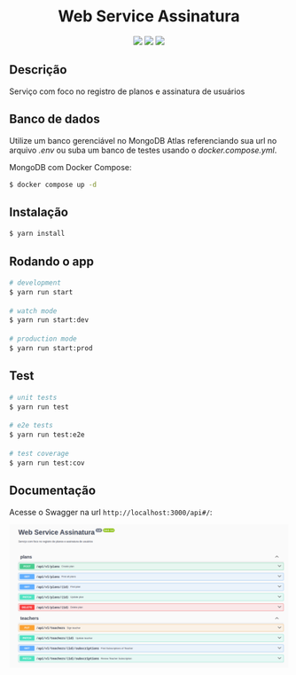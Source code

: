 <h1 align="center">Web Service Assinatura</h1>
<p align="center">
  <img src = https://img.shields.io/badge/NestJS-API-red>
  <img src = https://img.shields.io/badge/Typescript-blue>
  <img src = https://img.shields.io/badge/Microservice-brightgreen>
</p>

## Descrição

Serviço com foco no registro de planos e assinatura de usuários

## Banco de dados

Utilize um banco gerenciável no MongoDB Atlas referenciando sua url no arquivo _.env_ ou suba um banco de testes usando o _docker.compose.yml_.

MongoDB com Docker Compose:

```bash
$ docker compose up -d
```

## Instalação

```bash
$ yarn install
```

## Rodando o app

```bash
# development
$ yarn run start

# watch mode
$ yarn run start:dev

# production mode
$ yarn run start:prod
```

## Test

```bash
# unit tests
$ yarn run test

# e2e tests
$ yarn run test:e2e

# test coverage
$ yarn run test:cov
```

## Documentação

Acesse o Swagger na url `http://localhost:3000/api#/`:

<img src = './assets/swagger.png'>
